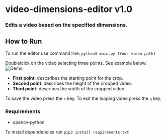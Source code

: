 # video-dimensions-editor v1.0

### Edits a video based on the specified dimensions.

## How to Run

To run the editor use command line: `python3 main.py [Your video path]`

Doublelcick on the video selecting three points. See example below:
![Demo](./images/scooby_demo.gif)

- **First point**: descsribes the starting point for the crop.
- **Second point**: describes the height of the cropped video.
- **Third point**: describes the width of the cropped video.

To save the video press the `s` key.
To exit the looping video press the `q` key.

### Requirements

- opencv-python

To install dependencies run `pip3 install requirements.txt`
